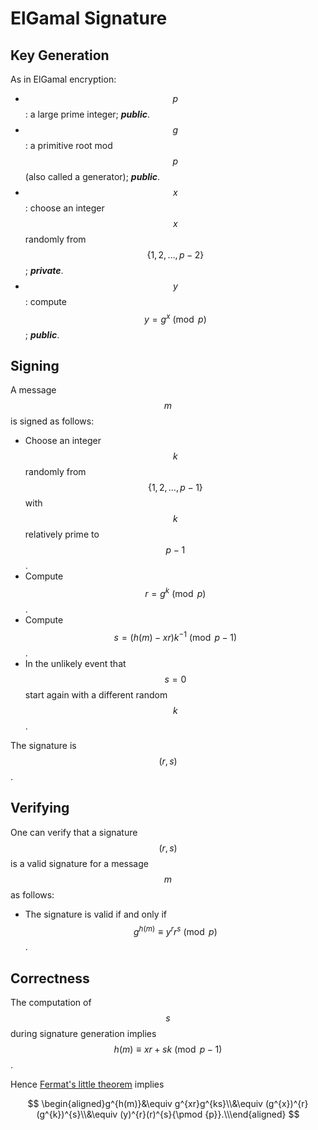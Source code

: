 # ElGamal Signature

## Key Generation

As in ElGamal encryption:

* $$p$$: a large prime integer; _**public**_.
* $$g$$: a primitive root mod $$p$$\(also called a generator\); _**public**_.
* $$x$$: choose an integer $$x$$randomly from $$\{1,2,\dots,p-2\}$$; _**private**_.
* $$y$$: compute $$y=g^x\pmod p$$; _**public**_.

## Signing

A message $$m$$ is signed as follows:

* Choose an integer $$k$$ randomly from $$\{1,2,\ldots, p-1\}$$ with $$k$$ relatively prime to $$p-1$$.
* Compute $$r=g^{k}{\pmod {p}}$$.
* Compute $$s=\big(h(m)-xr\big)k^{-1}{\pmod {p-1}}$$.
* In the unlikely event that $$s=0$$ start again with a different random $$k$$.

The signature is $$(r,s)$$.

## Verifying

One can verify that a signature $$(r,s)$$ is a valid signature for a message $$m$$ as follows:

* The signature is valid if and only if $$g^{h(m)}\equiv y^{r}r^{s}{\pmod {p}}$$.

## Correctness

The computation of $$s$$ during signature generation implies $$h(m)\equiv xr+sk{\pmod {p-1}}$$.

Hence [Fermat's little theorem](https://lingt-xyz.gitbook.io/inse6110/fermats-little-theorem) implies

$$
\begin{aligned}g^{h(m)}&\equiv g^{xr}g^{ks}\\&\equiv (g^{x})^{r}(g^{k})^{s}\\&\equiv (y)^{r}(r)^{s}{\pmod {p}}.\\\end{aligned}
$$

